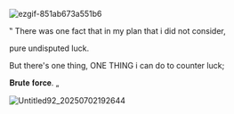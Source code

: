 
![ezgif-851ab673a551b6](https://github.com/user-attachments/assets/2a9173ab-4569-4d7a-b80b-6846bdcbeed9)

‟ There was one fact that in my plan that i did not consider, 

pure undisputed luck.

But there's one thing, ONE THING i can do to counter luck; 

𝐁𝐫𝐮𝐭𝐞 𝐟𝐨𝐫𝐜𝐞. „


![Untitled92_20250702192644](https://github.com/user-attachments/assets/edcf7183-aea7-4906-840d-1e8268f0764d)

